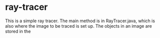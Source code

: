 # ray-tracer
This is a simple ray tracer. The main method is in RayTracer.java, which is also where the image to be traced is set up. The objects in an image are stored in the 
